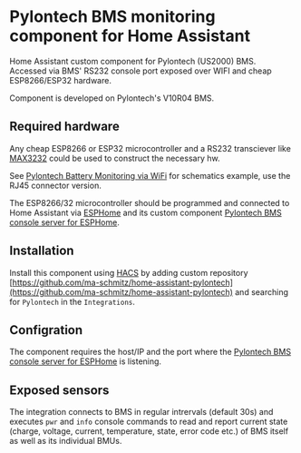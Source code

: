 # Pylontech BMS monitoring component for Home Assistant

Home Assistant custom component for Pylontech (US2000) BMS. Accessed via BMS' RS232 console port exposed over WIFI and cheap ESP8266/ESP32 hardware.

Component is developed on Pylontech's V10R04 BMS.

## Required hardware

Any cheap ESP8266 or ESP32 microcontroller and a RS232 transciever like [MAX3232](https://www.sparkfun.com/products/11189) could be used to construct the necessary hw.

See [Pylontech Battery Monitoring via WiFi](https://github.com/irekzielinski/Pylontech-Battery-Monitoring#parts-needed-and-schematics) for schematics example, use the RJ45 connector version.

The ESP8266/32 microcontroller should be programmed and connected to Home Assistant via [ESPHome](https://esphome.io/) and its custom component [Pylontech BMS console server for ESPHome](https://github.com/mletenay/esphome-stream-server).

## Installation

Install this component using [HACS](https://hacs.xyz/) by adding custom repository [https://github.com/ma-schmitz/home-assistant-pylontech](https://github.com/ma-schmitz/home-assistant-pylontech) and searching for `Pylontech` in the `Integrations`.

## Configration

The component requires the host/IP and the port where the [Pylontech BMS console server for ESPHome](https://github.com/ma-schmitz/esphome-stream-server) is listening.

## Exposed sensors

The integration connects to BMS in regular intrervals (default 30s) and executes `pwr` and `info` console commands to read and report current state (charge, voltage, current, temperature, state, error code etc.) of BMS itself as well as its individual BMUs.
